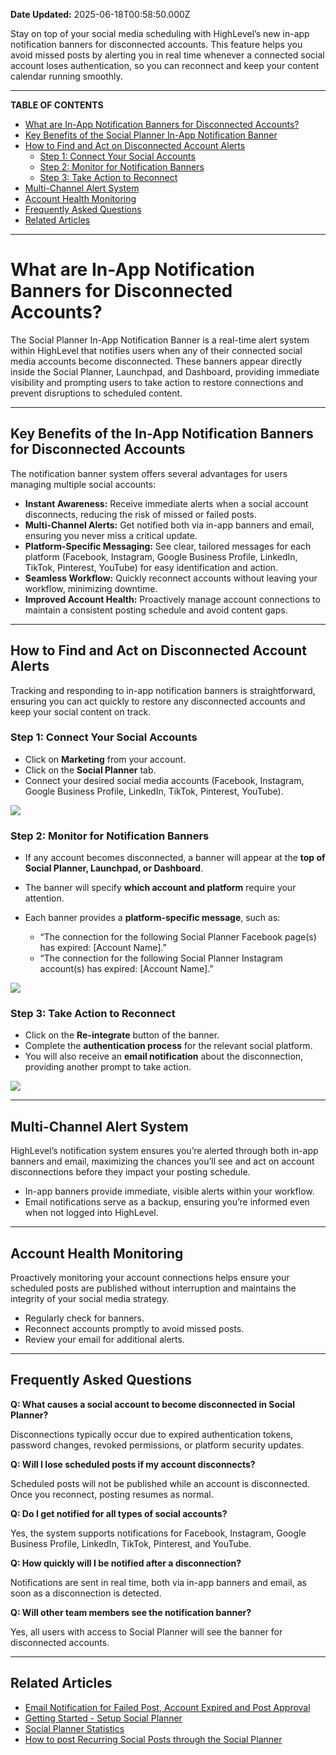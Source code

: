 **Date Updated:** 2025-06-18T00:58:50.000Z

Stay on top of your social media scheduling with HighLevel’s new in-app notification banners for disconnected accounts. This feature helps you avoid missed posts by alerting you in real time whenever a connected social account loses authentication, so you can reconnect and keep your content calendar running smoothly.

---

**TABLE OF CONTENTS**

  
* [What are In-App Notification Banners for Disconnected Accounts?](#What-are-In-App-Notification-Banners-for-Disconnected-Accounts?)[](#Key-Benefits-of-the-Social-Planner-In-App-Notification-Banner)
* [Key Benefits of the Social Planner In-App Notification Banner](#Key-Benefits-of-the-Social-Planner-In-App-Notification-Banner)[](#How-to-Find-and-Act-on-Disconnected-Account-Alerts)
* [How to Find and Act on Disconnected Account Alerts](#How-to-Find-and-Act-on-Disconnected-Account-Alerts)[](#Step-1%3A%C2%A0Connect-Your-Social-Accounts)  
   * [Step 1: Connect Your Social Accounts](#Step-1%3A%C2%A0Connect-Your-Social-Accounts)[](#Step-2%3A%C2%A0Monitor-for-Notification-Banners)  
   * [Step 2: Monitor for Notification Banners](#Step-2%3A%C2%A0Monitor-for-Notification-Banners)[](#Step-3%3A%C2%A0Take-Action-to-Reconnect)  
   * [Step 3: Take Action to Reconnect](#Step-3%3A%C2%A0Take-Action-to-Reconnect)[](#Multi-Channel-Alert-System)
* [Multi-Channel Alert System](#Multi-Channel-Alert-System)[](#Account-Health-Monitoring)
* [Account Health Monitoring](#Account-Health-Monitoring)[](#Frequently-Asked-Questions)
* [Frequently Asked Questions](#Frequently-Asked-Questions)[](#Related-Articles)
* [Related Articles](#Related-Articles)

---

# **What are In-App Notification Banners for Disconnected Accounts?**

  
The Social Planner In-App Notification Banner is a real-time alert system within HighLevel that notifies users when any of their connected social media accounts become disconnected. These banners appear directly inside the Social Planner, Launchpad, and Dashboard, providing immediate visibility and prompting users to take action to restore connections and prevent disruptions to scheduled content.

---

## **Key Benefits of the In-App Notification Banners for Disconnected Accounts**

  
The notification banner system offers several advantages for users managing multiple social accounts:

* **Instant Awareness:** Receive immediate alerts when a social account disconnects, reducing the risk of missed or failed posts.
* **Multi-Channel Alerts:** Get notified both via in-app banners and email, ensuring you never miss a critical update.
* **Platform-Specific Messaging:** See clear, tailored messages for each platform (Facebook, Instagram, Google Business Profile, LinkedIn, TikTok, Pinterest, YouTube) for easy identification and action.
* **Seamless Workflow:** Quickly reconnect accounts without leaving your workflow, minimizing downtime.
* **Improved Account Health:** Proactively manage account connections to maintain a consistent posting schedule and avoid content gaps.

---

## **How to Find and Act on Disconnected Account Alerts**

  
Tracking and responding to in-app notification banners is straightforward, ensuring you can act quickly to restore any disconnected accounts and keep your social content on track. 

### **Step 1:** Connect Your Social Accounts

  
* Click on **Marketing** from your account.
* Click on the **Social Planner** tab.
* Connect your desired social media accounts (Facebook, Instagram, Google Business Profile, LinkedIn, TikTok, Pinterest, YouTube).

![](https://jumpshare.com/v/0IaH7FqGdN1QUAh2P6On+/Screen+Shot+2025-06-17+at+9.58.14+PM.png)
  
  
### **Step 2:** Monitor for Notification Banners

  
* If any account becomes disconnected, a banner will appear at the **top of Social Planner, Launchpad, or Dashboard**.
* The banner will specify **which account and platform** require your attention.
* Each banner provides a **platform-specific message**, such as:  
    
   * “The connection for the following Social Planner Facebook page(s) has expired: \[Account Name\].”  
   * “The connection for the following Social Planner Instagram account(s) has expired: \[Account Name\].”

![](https://s3.amazonaws.com/cdn.freshdesk.com/data/helpdesk/attachments/production/155048427287/original/o1ItpEmn-_zryotwKH-xU2NCGejz6KFeBg.png?1750184868)
  
  
### **Step 3:** Take Action to Reconnect

  
* Click on the **Re-integrate** button of the banner.
* Complete the **authentication process** for the relevant social platform.
* You will also receive an **email notification** about the disconnection, providing another prompt to take action.

  
![](https://s3.amazonaws.com/cdn.freshdesk.com/data/helpdesk/attachments/production/155048427435/original/7xyc6mE_6izvcsJQ23yjW0pJuu-VdN2Tgg.png?1750185032)

---

## **Multi-Channel Alert System**

HighLevel’s notification system ensures you’re alerted through both in-app banners and email, maximizing the chances you’ll see and act on account disconnections before they impact your posting schedule.  
  
* In-app banners provide immediate, visible alerts within your workflow.
* Email notifications serve as a backup, ensuring you’re informed even when not logged into HighLevel.

---

## **Account Health Monitoring**

Proactively monitoring your account connections helps ensure your scheduled posts are published without interruption and maintains the integrity of your social media strategy.

* Regularly check for banners.
* Reconnect accounts promptly to avoid missed posts.
* Review your email for additional alerts.

---

## **Frequently Asked Questions**

  
**Q: What causes a social account to become disconnected in Social Planner?**

Disconnections typically occur due to expired authentication tokens, password changes, revoked permissions, or platform security updates.

  
**Q: Will I lose scheduled posts if my account disconnects?**

Scheduled posts will not be published while an account is disconnected. Once you reconnect, posting resumes as normal.

  
**Q: Do I get notified for all types of social accounts?**

Yes, the system supports notifications for Facebook, Instagram, Google Business Profile, LinkedIn, TikTok, Pinterest, and YouTube.

  
**Q: How quickly will I be notified after a disconnection?**

Notifications are sent in real time, both via in-app banners and email, as soon as a disconnection is detected.

  
**Q: Will other team members see the notification banner?**

Yes, all users with access to Social Planner will see the banner for disconnected accounts.

---

## **Related Articles**

* [Email Notification for Failed Post, Account Expired and Post Approval](https://help.gohighlevel.com/en/support/solutions/articles/155000002407)
* [Getting Started - Setup Social Planner](https://help.gohighlevel.com/en/support/solutions/articles/155000005063)
* [Social Planner Statistics](https://help.gohighlevel.com/en/support/solutions/articles/155000004101)
* [How to post Recurring Social Posts through the Social Planner](https://help.gohighlevel.com/en/support/solutions/articles/155000000648)